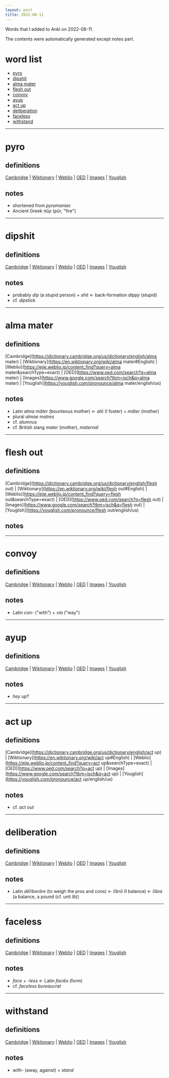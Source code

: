 ```yaml
---
layout: post
title: 2022-08-11
---
```


Words that I added to Anki on 2022-08-11.

The contents were automatically generated except notes part.
# word list
- [pyro](#pyro)
- [dipshit](#dipshit)
- [alma mater](#alma-mater)
- [flesh out](#flesh-out)
- [convoy](#convoy)
- [ayup](#ayup)
- [act up](#act-up)
- [deliberation](#deliberation)
- [faceless](#faceless)
- [withstand](#withstand)

---

# pyro
## definitions
[Cambridge](https://dictionary.cambridge.org/us/dictionary/english/pyro)
|
[Wiktionary](https://en.wiktionary.org/wiki/pyro#English)
|
[Weblio](https://ejje.weblio.jp/content_find?query=pyro&searchType=exact)
|
[OED](https://www.oed.com/search?q=pyro)
|
[Images](https://www.google.com/search?tbm=isch&q=pyro)
|
[Youglish](https://youglish.com/pronounce/pyro/english/us)

## notes
- shortened from *pyromaniac*
- Ancient Greek *πῦρ* (pûr, "fire")

---

# dipshit
## definitions
[Cambridge](https://dictionary.cambridge.org/us/dictionary/english/dipshit)
|
[Wiktionary](https://en.wiktionary.org/wiki/dipshit#English)
|
[Weblio](https://ejje.weblio.jp/content_find?query=dipshit&searchType=exact)
|
[OED](https://www.oed.com/search?q=dipshit)
|
[Images](https://www.google.com/search?tbm=isch&q=dipshit)
|
[Youglish](https://youglish.com/pronounce/dipshit/english/us)

## notes
- probably *dip* (a stupid person) + *shit* &lt;- back-formation *dippy* (stupid)
- cf. *dipstick*

---

# alma mater
## definitions
[Cambridge](https://dictionary.cambridge.org/us/dictionary/english/alma mater)
|
[Wiktionary](https://en.wiktionary.org/wiki/alma mater#English)
|
[Weblio](https://ejje.weblio.jp/content_find?query=alma mater&searchType=exact)
|
[OED](https://www.oed.com/search?q=alma mater)
|
[Images](https://www.google.com/search?tbm=isch&q=alma mater)
|
[Youglish](https://youglish.com/pronounce/alma mater/english/us)

## notes
- Latin *alma māter* (bounteous mother) &lt;- *alō* (I foster) + *māter* (mother)
- plural *almae matres*
- cf. *alumnus*
- cf. British slang *mater* (mother), *maternal*

---

# flesh out
## definitions
[Cambridge](https://dictionary.cambridge.org/us/dictionary/english/flesh out)
|
[Wiktionary](https://en.wiktionary.org/wiki/flesh out#English)
|
[Weblio](https://ejje.weblio.jp/content_find?query=flesh out&searchType=exact)
|
[OED](https://www.oed.com/search?q=flesh out)
|
[Images](https://www.google.com/search?tbm=isch&q=flesh out)
|
[Youglish](https://youglish.com/pronounce/flesh out/english/us)

## notes

---

# convoy
## definitions
[Cambridge](https://dictionary.cambridge.org/us/dictionary/english/convoy)
|
[Wiktionary](https://en.wiktionary.org/wiki/convoy#English)
|
[Weblio](https://ejje.weblio.jp/content_find?query=convoy&searchType=exact)
|
[OED](https://www.oed.com/search?q=convoy)
|
[Images](https://www.google.com/search?tbm=isch&q=convoy)
|
[Youglish](https://youglish.com/pronounce/convoy/english/us)

## notes
- Latin *con-* ("with") + *via* ("way")

---

# ayup
## definitions
[Cambridge](https://dictionary.cambridge.org/us/dictionary/english/ayup)
|
[Wiktionary](https://en.wiktionary.org/wiki/ayup#English)
|
[Weblio](https://ejje.weblio.jp/content_find?query=ayup&searchType=exact)
|
[OED](https://www.oed.com/search?q=ayup)
|
[Images](https://www.google.com/search?tbm=isch&q=ayup)
|
[Youglish](https://youglish.com/pronounce/ayup/english/us)

## notes
- *hey up*?

---

# act up
## definitions
[Cambridge](https://dictionary.cambridge.org/us/dictionary/english/act up)
|
[Wiktionary](https://en.wiktionary.org/wiki/act up#English)
|
[Weblio](https://ejje.weblio.jp/content_find?query=act up&searchType=exact)
|
[OED](https://www.oed.com/search?q=act up)
|
[Images](https://www.google.com/search?tbm=isch&q=act up)
|
[Youglish](https://youglish.com/pronounce/act up/english/us)

## notes
- cf. *act out*

---

# deliberation
## definitions
[Cambridge](https://dictionary.cambridge.org/us/dictionary/english/deliberation)
|
[Wiktionary](https://en.wiktionary.org/wiki/deliberation#English)
|
[Weblio](https://ejje.weblio.jp/content_find?query=deliberation&searchType=exact)
|
[OED](https://www.oed.com/search?q=deliberation)
|
[Images](https://www.google.com/search?tbm=isch&q=deliberation)
|
[Youglish](https://youglish.com/pronounce/deliberation/english/us)

## notes
- Latin *dēlīberāre* (to weigh the pros and cons) &lt;- *lībrō* (I balance) &lt;- *lībra* (a balance, a pound (cf. unit *lb*))

---

# faceless
## definitions
[Cambridge](https://dictionary.cambridge.org/us/dictionary/english/faceless)
|
[Wiktionary](https://en.wiktionary.org/wiki/faceless#English)
|
[Weblio](https://ejje.weblio.jp/content_find?query=faceless&searchType=exact)
|
[OED](https://www.oed.com/search?q=faceless)
|
[Images](https://www.google.com/search?tbm=isch&q=faceless)
|
[Youglish](https://youglish.com/pronounce/faceless/english/us)

## notes
- *face* + *-less* &lt;- Latin *faciēs* (form)
- cf. *faceless bureaucrat*

---

# withstand
## definitions
[Cambridge](https://dictionary.cambridge.org/us/dictionary/english/withstand)
|
[Wiktionary](https://en.wiktionary.org/wiki/withstand#English)
|
[Weblio](https://ejje.weblio.jp/content_find?query=withstand&searchType=exact)
|
[OED](https://www.oed.com/search?q=withstand)
|
[Images](https://www.google.com/search?tbm=isch&q=withstand)
|
[Youglish](https://youglish.com/pronounce/withstand/english/us)

## notes
- *with-* (away, against) + *stand*

